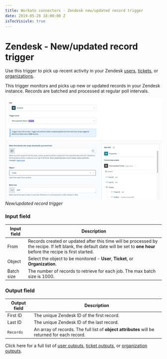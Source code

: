 ```yaml
---
title: Workato connectors - Zendesk new/updated record trigger
date: 2019-05-28 18:00:00 Z
isTocVisivle: true
---
```


# Zendesk - New/updated record trigger

Use this trigger to pick up recent activity in your Zendesk [users](/connectors/zendesk/user-fields.md), [tickets](/connectors/zendesk/ticket-fields.md), or [organizations](/connectors/zendesk/organization-fields.md).

This trigger monitors and picks up new or updated records in your Zendesk instance. Records are batched and processed at regular poll intervals.

![New/updated record trigger](/assets/images/connectors/zendesk/updated-record-trigger.png)
*New/updated record trigger*

### Input field

| Input field | Description |
| ----------- | ----------- |
| From        | Records created or updated after this time will be processed by the recipe. If left blank, the default date will be set to **one hour** before the recipe is first started. |
| Object      | Select the object to be monitored - **User**, **Ticket**, or **Organization**. |
| Batch size  | The number of records to retrieve for each job. The max batch size is 1000. |

### Output field

| Output field | Description                                |
| ------------ | ------------------------------------------ |
| First ID     | The unique Zendesk ID of the first record. |
| Last ID      | The unique Zendesk ID of the last record.  |
| `Records`    | An array of records. The full list of **object attributes** will be returned for each record. |

Click here for a full list of [user outputs](/connectors/zendesk/user-fields.md#user-output-fields), [ticket outputs](/connectors/zendesk/ticket-fields.md#ticket-output-fields), or [organization outputs](/connectors/zendesk/organization-fields.md#organization-output-fields).
